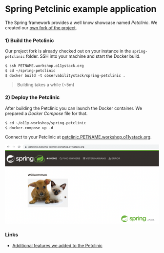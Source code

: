 # Spring Petclinic example application

The Spring framework provides a well know showcase named
_Petclinic_. We created our [own fork of the project](https://github.com/observabilitystack/spring-petclinic).

### 1) Build the Petclinic

Our project fork is already checked out on your instance in
the `spring-petclinic` folder. SSH into your machine and
start the Docker build.

```
$ ssh PETNAME.workshop.o11ystack.org
$ cd ~/spring-petclinic
$ docker build -t observabilitystack/spring-petclinic .
```

> Building takes a while (~5m)

### 2) Deploy the Petclinic

After building the Petclinic you can launch the Docker
container. We prepared a _Docker Compose_ file for that.

```
$ cd ~/o11y-workshop/spring-petclinic
$ docker-compose up -d
```

Connect to your Petclinic at [petclinic.PETNAME.workshop.o11ystack.org](https://petclinic.PETNAME.workshop.o11ystack.org).

![alt](../images/petclinic.png)

### Links

* [Additional features we added to the Petclinic](https://github.com/spring-projects/spring-petclinic/compare/main...observabilitystack:spring-petclinic:main)

